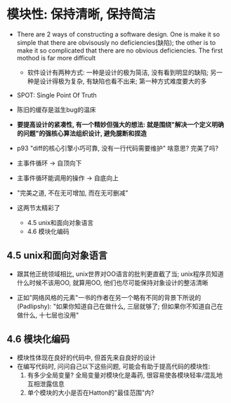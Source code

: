 模块性: 保持清晰, 保持简洁
================================

+ There are 2 ways of constructing a software design. One is make it so simple that there are obvisously no deficiencies(缺陷); the other is to make it so complicated that there are no obvious deficiencies. The first mothod is far more difficult
    + 软件设计有两种方式: 一种是设计的极为简洁, 没有看到明显的缺陷; 另一种是设计得极为复杂, 有缺陷也看不出来; 第一种方式难度要大的多

+ SPOT: Single Point Of Truth

+ 陈旧的缓存是滋生bug的温床

+ **要提高设计的紧凑性, 有一个精妙但强大的想法: 就是围绕"解决一个定义明确的问题"的强核心算法组织设计, 避免臆断和捏造**

+ p93 "diff的核心引擎小巧可靠, 没有一行代码需要维护" 啥意思? 完美了吗?

+ 主事件循环 -> 自顶向下
+ 主事件循环能调用的操作 -> 自底向上

+ "完美之道, 不在无可增加, 而在无可删减"

+ 这两节太精彩了
    + 4.5 unix和面向对象语言
    + 4.6 模块化编码

## 4.5 unix和面向对象语言

+ 跟其他正统领域相比, unix世界对OO语言的批判更直截了当; unix程序员知道什么时候不该用OO, 就算用OO, 他们也尽可能保持对象设计的整洁清晰

+ 正如"网络风格的元素"一书的作者在另一个略有不同的背景下所说的(Padlipshy): "如果你知道自己在做什么, 三层就够了; 但如果你不知道自己在做什么, 十七层也没用"

## 4.6 模块化编码

+ 模块性体现在良好的代码中, 但首先来自良好的设计
+ 在编写代码时, 问问自己以下这些问题, 可能会有助于提高代码的模块性:
  1. 有多少全局变量? 全局变量对模块化是毒药, 很容易使各模块轻率/混乱地互相泄露信息
  2. 单个模块的大小是否在Hatton的"最佳范围"内?


